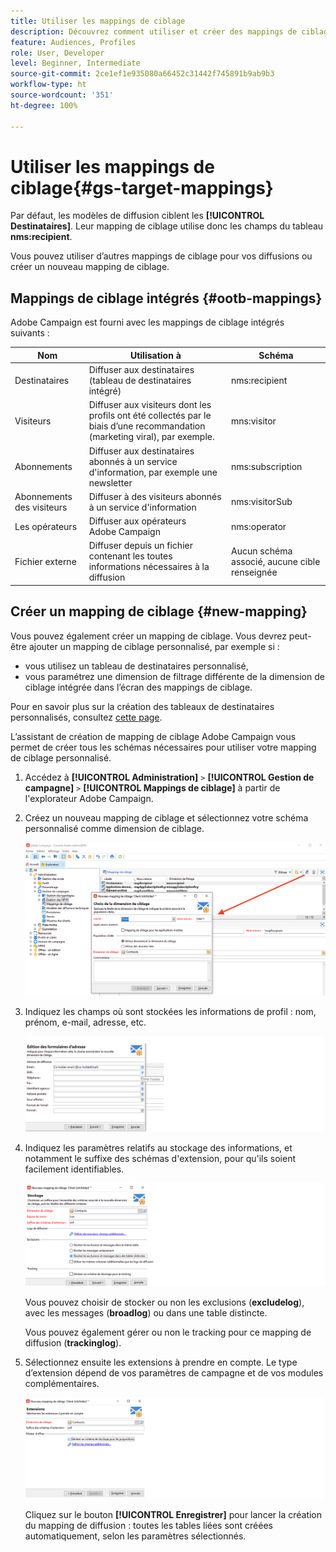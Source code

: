 ```yaml
---
title: Utiliser les mappings de ciblage
description: Découvrez comment utiliser et créer des mappings de ciblage
feature: Audiences, Profiles
role: User, Developer
level: Beginner, Intermediate
source-git-commit: 2ce1ef1e935080a66452c31442f745891b9ab9b3
workflow-type: ht
source-wordcount: '351'
ht-degree: 100%

---
```


# Utiliser les mappings de ciblage{#gs-target-mappings}

Par défaut, les modèles de diffusion ciblent les **[!UICONTROL Destinataires]**. Leur mapping de ciblage utilise donc les champs du tableau **nms:recipient**.

Vous pouvez utiliser d’autres mappings de ciblage pour vos diffusions ou créer un nouveau mapping de ciblage.

## Mappings de ciblage intégrés {#ootb-mappings}

Adobe Campaign est fourni avec les mappings de ciblage intégrés suivants :

| Nom | Utilisation à | Schéma |
|---|---|---|
| Destinataires | Diffuser aux destinataires (tableau de destinataires intégré) | nms:recipient |
| Visiteurs | Diffuser aux visiteurs dont les profils ont été collectés par le biais d’une recommandation (marketing viral), par exemple. | mns:visitor |
| Abonnements  | Diffuser aux destinataires abonnés à un service d&#39;information, par exemple une newsletter | nms:subscription |
| Abonnements des visiteurs | Diffuser à des visiteurs abonnés à un service d&#39;information | nms:visitorSub |
| Les opérateurs | Diffuser aux opérateurs Adobe Campaign | nms:operator |
| Fichier externe | Diffuser depuis un fichier contenant les toutes informations nécessaires à la diffusion | Aucun schéma associé, aucune cible renseignée |

## Créer un mapping de ciblage {#new-mapping}

Vous pouvez également créer un mapping de ciblage. Vous devrez peut-être ajouter un mapping de ciblage personnalisé, par exemple si :

* vous utilisez un tableau de destinataires personnalisé,
* vous paramétrez une dimension de filtrage différente de la dimension de ciblage intégrée dans l’écran des mappings de ciblage.

Pour en savoir plus sur la création des tableaux de destinataires personnalisés, consultez [cette page](../dev/custom-recipient.md).

L’assistant de création de mapping de ciblage Adobe Campaign vous permet de créer tous les schémas nécessaires pour utiliser votre mapping de ciblage personnalisé.

1. Accédez à **[!UICONTROL Administration]** `>` **[!UICONTROL Gestion de campagne]** `>` **[!UICONTROL Mappings de ciblage]** à partir de l&#39;explorateur Adobe Campaign.

1. Créez un nouveau mapping de ciblage et sélectionnez votre schéma personnalisé comme dimension de ciblage.

   ![](assets/new-target-mapping.png)


1. Indiquez les champs où sont stockées les informations de profil : nom, prénom, e-mail, adresse, etc.

   ![](assets/wf_new_mapping_define_join.png)

1. Indiquez les paramètres relatifs au stockage des informations, et notamment le suffixe des schémas d&#39;extension, pour qu&#39;ils soient facilement identifiables.

   ![](assets/wf_new_mapping_define_names.png)

   Vous pouvez choisir de stocker ou non les exclusions (**excludelog**), avec les messages (**broadlog**) ou dans une table distincte.

   Vous pouvez également gérer ou non le tracking pour ce mapping de diffusion (**trackinglog**).

1. Sélectionnez ensuite les extensions à prendre en compte. Le type d’extension dépend de vos paramètres de campagne et de vos modules complémentaires.

   ![](assets/wf_new_mapping_define_extensions.png)

   Cliquez sur le bouton **[!UICONTROL Enregistrer]** pour lancer la création du mapping de diffusion : toutes les tables liées sont créées automatiquement, selon les paramètres sélectionnés.

